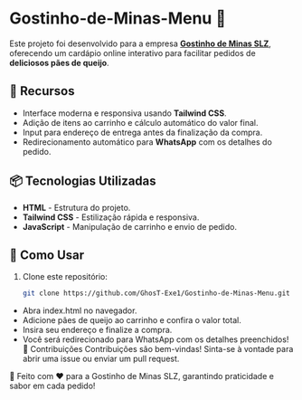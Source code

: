 # Gostinho-de-Minas-Menu 🧀

Este projeto foi desenvolvido para a empresa **[Gostinho de Minas SLZ](https://gostinhodeminaslz.com.br/)**, oferecendo um cardápio online interativo para facilitar pedidos de **deliciosos pães de queijo**.

## 🚀 Recursos

- Interface moderna e responsiva usando **Tailwind CSS**.
- Adição de itens ao carrinho e cálculo automático do valor final.
- Input para endereço de entrega antes da finalização da compra.
- Redirecionamento automático para **WhatsApp** com os detalhes do pedido.

## 📦 Tecnologias Utilizadas

- **HTML** - Estrutura do projeto.
- **Tailwind CSS** - Estilização rápida e responsiva.
- **JavaScript** - Manipulação de carrinho e envio de pedido.

## 🔧 Como Usar

1. Clone este repositório:
   ```bash
   git clone https://github.com/GhosT-Exe1/Gostinho-de-Minas-Menu.git
   
- Abra index.html no navegador.
- Adicione pães de queijo ao carrinho e confira o valor total.
- Insira seu endereço e finalize a compra.
- Você será redirecionado para WhatsApp com os detalhes preenchidos!
🤝 Contribuições
Contribuições são bem-vindas! Sinta-se à vontade para abrir uma issue ou enviar um pull request.

📍 Feito com ❤️ para a Gostinho de Minas SLZ, garantindo praticidade e sabor em cada pedido!
